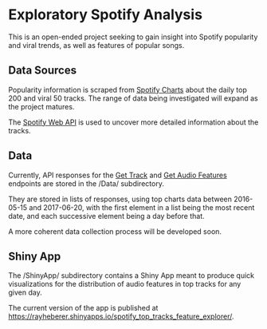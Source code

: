 # Exploratory Spotify Analysis

This is an open-ended project seeking to gain insight into Spotify popularity and viral trends, as well as features of popular songs.

## Data Sources

Popularity information is scraped from [Spotify Charts](http://spotifycharts.com/) about the daily top 200 and viral 50 tracks.
The range of data being investigated will expand as the project matures.

The [Spotify Web API](https://developer.spotify.com/web-api/) is used to uncover more detailed information about the tracks.

## Data

Currently, API responses for the [Get Track](https://developer.spotify.com/web-api/get-track/) and [Get Audio Features](https://developer.spotify.com/web-api/get-audio-features/) endpoints are stored in the /Data/ subdirectory.

They are stored in lists of responses, using top charts data between 2016-05-15 and 2017-06-20, with the first element in a list being the most recent date, and each successive element being a day before that.

A more coherent data collection process will be developed soon.

## Shiny App

The /ShinyApp/ subdirectory contains a Shiny App meant to produce quick visualizations for the distribution of audio features in top tracks for any given day.

The current version of the app is published at https://rayheberer.shinyapps.io/spotify_top_tracks_feature_explorer/.

